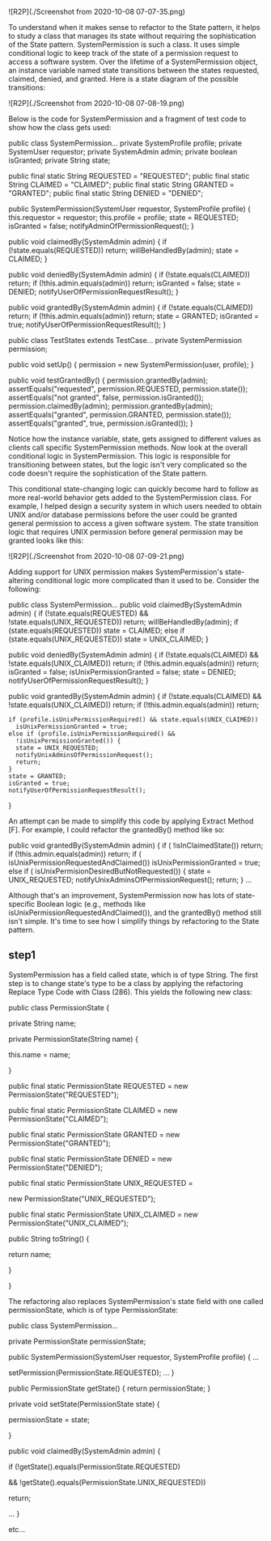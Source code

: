 ![R2P](./Screenshot from 2020-10-08 07-07-35.png)


To understand when it makes sense to refactor to the State pattern, it helps to study a class that manages its state without requiring the sophistication of the State pattern. SystemPermission is such a class. It uses simple conditional logic to keep track of the state of a permission request to access a software system. Over the lifetime of a SystemPermission object, an instance variable named state transitions between the states requested, claimed, denied, and granted. Here is a state diagram of the possible transitions:

![R2P](./Screenshot from 2020-10-08 07-08-19.png)

Below is the code for SystemPermission and a fragment of test code to show how the class gets used:

public class SystemPermission...
  private SystemProfile profile;
  private SystemUser requestor;
  private SystemAdmin admin;
  private boolean isGranted;
  private String state;

  public final static String REQUESTED = "REQUESTED";
  public final static String CLAIMED = "CLAIMED";
  public final static String GRANTED = "GRANTED";
  public final static String DENIED = "DENIED";

  public SystemPermission(SystemUser requestor, SystemProfile profile) {
    this.requestor = requestor;
    this.profile = profile;
    state = REQUESTED;
    isGranted = false;
    notifyAdminOfPermissionRequest();
  }

  public void claimedBy(SystemAdmin admin) {
    if (!state.equals(REQUESTED))
      return;
    willBeHandledBy(admin);
    state = CLAIMED;
  }

  public void deniedBy(SystemAdmin admin) {
    if (!state.equals(CLAIMED))
      return;
    if (!this.admin.equals(admin))
      return;
    isGranted = false;
    state = DENIED;
    notifyUserOfPermissionRequestResult();
  }

  public void grantedBy(SystemAdmin admin) {
    if (!state.equals(CLAIMED))
      return;
    if (!this.admin.equals(admin))
      return;
    state = GRANTED;
    isGranted = true;
    notifyUserOfPermissionRequestResult();
  }

public class TestStates extends TestCase...
  private SystemPermission permission;

  public void setUp() {
    permission = new SystemPermission(user, profile);
  }

  public void testGrantedBy() {
    permission.grantedBy(admin);
    assertEquals("requested", permission.REQUESTED, permission.state());
    assertEquals("not granted", false, permission.isGranted());
    permission.claimedBy(admin);
    permission.grantedBy(admin);
    assertEquals("granted", permission.GRANTED, permission.state());
    assertEquals("granted", true, permission.isGranted());
  }

Notice how the instance variable, state, gets assigned to different values as clients call specific SystemPermission methods. Now look at the overall conditional logic in SystemPermission. This logic is responsible for transitioning between states, but the logic isn't very complicated so the code doesn't require the sophistication of the State pattern.

This conditional state-changing logic can quickly become hard to follow as more real-world behavior gets added to the SystemPermission class. For example, I helped design a security system in which users needed to obtain UNIX and/or database permissions before the user could be granted general permission to access a given software system. The state transition logic that requires UNIX permission before general permission may be granted looks like this:

![R2P](./Screenshot from 2020-10-08 07-09-21.png)


Adding support for UNIX permission makes SystemPermission's state-altering conditional logic more complicated than it used to be. Consider the following:

public class SystemPermission...
  public void claimedBy(SystemAdmin admin) {
    if (!state.equals(REQUESTED) && !state.equals(UNIX_REQUESTED))
      return;
    willBeHandledBy(admin);
    if (state.equals(REQUESTED))
      state = CLAIMED;
    else if (state.equals(UNIX_REQUESTED))
      state = UNIX_CLAIMED;
  }

  public void deniedBy(SystemAdmin admin) {
    if (!state.equals(CLAIMED) && !state.equals(UNIX_CLAIMED))
      return;
    if (!this.admin.equals(admin))
      return;
    isGranted = false;
    isUnixPermissionGranted = false;
    state = DENIED;
    notifyUserOfPermissionRequestResult();
  }

  public void grantedBy(SystemAdmin admin) {
    if (!state.equals(CLAIMED) && !state.equals(UNIX_CLAIMED))
      return;
    if (!this.admin.equals(admin))
      return;

    if (profile.isUnixPermissionRequired() && state.equals(UNIX_CLAIMED))
      isUnixPermissionGranted = true;
    else if (profile.isUnixPermissionRequired() &&
      !isUnixPermissionGranted()) {
      state = UNIX_REQUESTED;
      notifyUnixAdminsOfPermissionRequest();
      return;
    }
    state = GRANTED;
    isGranted = true;
    notifyUserOfPermissionRequestResult();
  }

An attempt can be made to simplify this code by applying Extract Method [F]. For example, I could refactor the grantedBy() method like so:

public void grantedBy(SystemAdmin admin) {
  if (
!isInClaimedState())
    return;
  if (!this.admin.equals(admin))
    return;
  if (
isUnixPermissionRequestedAndClaimed())
    isUnixPermissionGranted = true;
  else if (
isUnixPermisionDesiredButNotRequested()) {
    state = UNIX_REQUESTED;
    notifyUnixAdminsOfPermissionRequest();
    return;
  }
  ...

Although that's an improvement, SystemPermission now has lots of state-specific Boolean logic (e.g., methods like isUnixPermissionRequestedAndClaimed()), and the grantedBy() method still isn't simple. It's time to see how I simplify things by refactoring to the State pattern.

## step1
SystemPermission has a field called state, which is of type String. The first step is to change state's type to be a class by applying the refactoring Replace Type Code with Class (286). This yields the following new class:



public class PermissionState {
  
private String name;

  
private PermissionState(String name) {
    
this.name = name;
  
}

  
public final static PermissionState REQUESTED = new PermissionState("REQUESTED");
  
public final static PermissionState CLAIMED = new PermissionState("CLAIMED");
  
public final static PermissionState GRANTED = new PermissionState("GRANTED");
  
public final static PermissionState DENIED = new PermissionState("DENIED");
  
public final static PermissionState UNIX_REQUESTED =
    
new PermissionState("UNIX_REQUESTED");
  
public final static PermissionState UNIX_CLAIMED = new PermissionState("UNIX_CLAIMED");

  
public String toString() {
    
return name;
  
}

}


The refactoring also replaces SystemPermission's state field with one called permissionState, which is of type PermissionState:

public class SystemPermission...
  
private PermissionState permissionState;

  public SystemPermission(SystemUser requestor, SystemProfile profile) {
    ...
    
setPermission(PermissionState.REQUESTED);
    ...
  }

  public 
PermissionState getState() {
    return 
permissionState;
  }

  
private void setState(PermissionState state) {
    
permissionState = state;
  
}

  public void claimedBy(SystemAdmin admin) {
    
if (!getState().equals(PermissionState.REQUESTED)
     
&& !getState().equals(PermissionState.UNIX_REQUESTED))
       
return;
    
...
  }

  etc...
